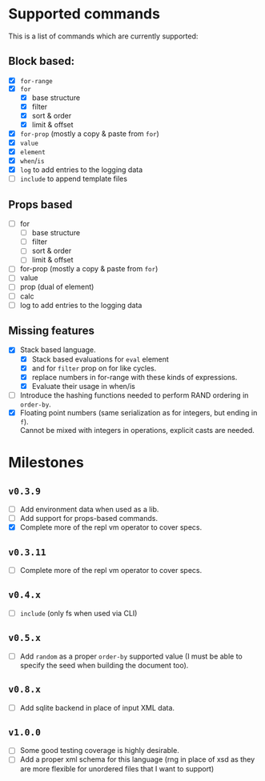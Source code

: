 # Supported commands

This is a list of commands which are currently supported:

## Block based:

- [x] `for-range`
- [x] `for`
  - [x] base structure
  - [x] filter
  - [x] sort & order
  - [x] limit & offset
- [x] `for-prop` (mostly a copy & paste from `for`)
- [x] `value`
- [x] `element`
- [x] `when`/`is`
- [x] `log` to add entries to the logging data
- [ ] `include` to append template files

## Props based

- [ ] for
  - [ ] base structure
  - [ ] filter
  - [ ] sort & order
  - [ ] limit & offset
- [ ] for-prop (mostly a copy & paste from `for`)
- [ ] value
- [ ] prop (dual of element)
- [ ] calc
- [ ] log to add entries to the logging data

## Missing features

- [x] Stack based language.
  - [x] Stack based evaluations for `eval` element
  - [x] and for `filter` prop on for like cycles.
  - [x] replace numbers in for-range with these kinds of expressions.
  - [x] Evaluate their usage in when/is
- [ ] Introduce the hashing functions needed to perform RAND ordering in `order-by`.
- [x] Floating point numbers (same serialization as for integers, but ending in `f`).  
       Cannot be mixed with integers in operations, explicit casts are needed.

# Milestones

## `v0.3.9`

- [ ] Add environment data when used as a lib.
- [ ] Add support for props-based commands.
- [x] Complete more of the repl vm operator to cover specs.

## `v0.3.11`

- [ ] Complete more of the repl vm operator to cover specs.

## `v0.4.x`

- [ ] `include` (only fs when used via CLI)

## `v0.5.x`

- [ ] Add `random` as a proper `order-by` supported value (I must be able to specify the seed when building the document too).

## `v0.8.x`

- [ ] Add sqlite backend in place of input XML data.

## `v1.0.0`

- [ ] Some good testing coverage is highly desirable.
- [ ] Add a proper xml schema for this language (rng in place of xsd as they are more flexible for unordered files that I want to support)
